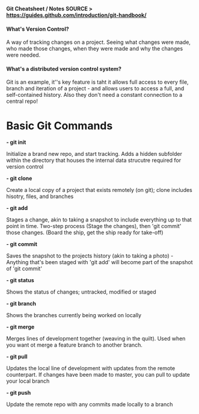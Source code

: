 __Git Cheatsheet / Notes__
__SOURCE > https://guides.github.com/introduction/git-handbook/__

#### What's Version Control?
A way of tracking changes on a project. Seeing what changes were made, who made those changes, when they were made and why the changes were needed.

#### What's a distributed version control system?
Git is an example, it''s key feature is taht it allows full access to every file, branch and iteration of a project - and allows users to access a full, and self-contained history. Also they don't need a constant connection to a central repo!


# Basic Git Commands
__- git init__

Initialize a brand new repo, and start tracking. Adds a hidden subfolder within the directory that houses the internal data strucutre required for version control

__- git clone__

Create a local copy of a project that exists remotely (on git); clone includes hisotry, files, and branches

__- git add__

Stages a change, akin to taking a snapshot to include everything up to that point in time. Two-step process (Stage the changes), then 'git commit' those changes. (Board the ship, get the ship ready for take-off)

__- git commit__

Saves the snapshot to the projects history (akin to taking a photo) - Anything that's been staged with 'git add' will become part of the snapshot of 'git commit'

__- git status__

Shows the status of changes; untracked, modified or staged

__- git branch__

Shows the branches currently being worked on locally

__- git merge__

Merges lines of development together (weaving in the quilt). Used when you want ot merge a feature branch to another branch.

__- git pull__

Updates the local line of development with updates from the remote counterpart. If changes have been made to master, you can pull to update your local branch

__- git push__

Update the remote repo with any commits made locally to a branch


